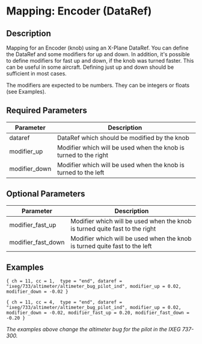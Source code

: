 # Mapping: Encoder (DataRef)
## Description

Mapping for an Encoder (knob) using an X-Plane DataRef. You can define the DataRef and some modifiers for up and down. 
In addition, it's possible to define modifiers for fast up and down, if the knob was turned faster. This can be useful 
in some aircraft. Defining just up and down should be sufficient in most cases.

The modifiers are expected to be numbers. They can be integers or floats (see Examples).

## Required Parameters

| Parameter     | Description                                                      |
|---------------|------------------------------------------------------------------|
| dataref       | DataRef which should be modified by the knob                     |
| modifier_up   | Modifier which will be used when the knob is turned to the right |
| modifier_down | Modifier which will be used when the knob is turned to the left  |

## Optional Parameters

| Parameter          | Description                                                                 |
|--------------------|-----------------------------------------------------------------------------|
| modifier_fast_up   | Modifier which will be used when the knob is turned quite fast to the right |
| modifier_fast_down | Modifier which will be used when the knob is turned quite fast to the left  |

## Examples

```
{ ch = 11, cc = 1,  type = "end", dataref = "ixeg/733/altimeter/altimeter_bug_pilot_ind", modifier_up = 0.02, modifier_down = -0.02 }

{ ch = 11, cc = 4,  type = "end", dataref = "ixeg/733/altimeter/altimeter_bug_pilot_ind", modifier_up = 0.02, modifier_down = -0.02, modifier_fast_up = 0.20, modifier_fast_down = -0.20 }
```
*The examples above change the altimeter bug for the pilot in the IXEG 737-300.*